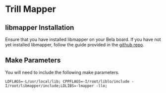 # Trill Mapper

## libmapper Installation

Ensure that you have installed libmapper on your Bela board. If you have not yet installed libmapper, follow the guide provided in the [github repo](https://github.com/libmapper/libmapper).

## Make Parameters

You will need to include the following make parameters.

```
LDFLAGS=-L/usr/local/lib; CPPFLAGS=-I/root/liblo/include -I/root/libmapper/include;LDLIBS=-lmapper -llo;
```
